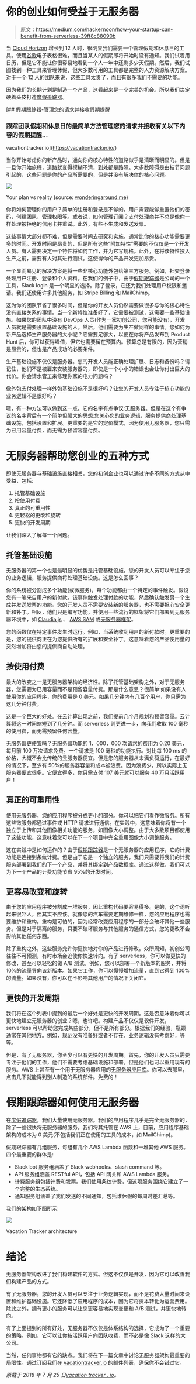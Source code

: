 # 你的创业如何受益于无服务器

> 原文：<https://medium.com/hackernoon/how-your-startup-can-benefit-from-serverless-39ff8c88090b>

当 [Cloud Horizon](http://cloudhorizon.com/) 增长到 12 人时，很明显我们需要一个管理假期和休息日的工具。使用[谷歌](https://hackernoon.com/tagged/google)电子表格很难，而且当某人的假期即将开始时没有通知。我们试着用日历，但是它不能让你很容易地看到一个人一年中还剩多少天假期。然后，我们试图找到一种工具来管理休假，但大多数可用的工具都是完整的人力资源解决方案。对于一个 12 人的团队来说，这些工具太贵了，而且有很多我们不需要的功能。

因为我们的长期计划是制造一个产品，这看起来是一个完美的机会。所以我们决定硬着头皮打造[度假追踪器](https://vacationtracker.io?ref=medium)。

[](https://vacationtracker.io/) [## 假期跟踪器-管理您的请求并接收假期提醒

### 跟踪团队假期和休息日的最简单方法管理您的请求并接收有关以下内容的假期提醒…

vacationtracker.io](https://vacationtracker.io/) 

当你开始考虑你的新产品时，通向你的核心特性的道路似乎是清晰而明显的。但是一旦你开始旅程，道路就变得模糊不清，到处都是路障。大多数障碍是由枝节问题引起的，这些问题是你的产品所需要的，但是并没有解决你的核心问题。

![](img/abbf64a7557d0f42477f67154413a933.png)

Your plan vs reality (source: [wonderingaround.me](https://wonderingaround.me/2013/11/13/your-plan-vs-reality/))

你将如何管理你的用户？简单的注册和登录是不够的。用户需要能够重置他们的密码，创建团队，管理权限等。或者说，如何管理订阅？支付处理商并不总是像你一样处理被拒绝的信用卡并重试。此外，有些不生成和发送发票。

这些事情大部分都不难，但是需要时间去研究和实施。通常比你的核心功能需要更多的时间。开发时间是昂贵的，但是所有这些“附加特性”需要的不仅仅是一个开发人员。有人需要决定一个特性将如何工作，并为它写规格。此外，在将该特性投入生产之前，需要有人对其进行测试。这使得你的产品开发更加昂贵。

一个显而易见的解决方案是将一些非核心功能外包给第三方服务。例如，社交登录处理用户注册、登录和个人资料。在我们的例子中，由于[假期跟踪器](https://vacationtracker.io?ref=medium)是公司的一个工具，Slack login 是一个明显的选择。除了登录，它还为我们处理用户权限和邀请。我们还使用许多其他服务，如 Stripe Billing 和 MailChimp。

这为你的团队节省了很多时间，但是你的开发人员仍然需要做很多与你的核心特性没有直接关系的事情。当一个新特性准备好了，它需要被测试，这需要一些基础设施。如果您的团队中没有 DevOps 人员(作为一家初创公司，您可能没有)，开发人员就是需要设置基础设施的人。然后，他们需要为生产做同样的事情。您如何为新产品选择生产服务器的大小呢？它需要足够大，以便在你将产品发布到 Product Hunt 后，你可以获得峰值，但它也需要留在预算内。预算总是有限的，因为营销是昂贵的，但也是产品成功的必要条件。

生产基础设施不仅仅是服务器。您的开发人员能正确处理扩展、日志和备份吗？请记住，他们不是被雇来安装服务器的，即使是一个小小的错误也会让你付出巨大的代价。你会请水管工来修理你家的电力问题吗？

像外包支付处理一样外包基础设施不是很好吗？让您的开发人员专注于核心功能的业务逻辑不是很好吗？

嗯，有一种方法可以做到这一点。它的名字有点争议:无服务器。但是在这个有争议的名字背后有一个简单但强大的思想:您关心您的业务逻辑，服务提供商处理基础设施，包括设置和扩展。更重要的是它的定价模式，因为使用无服务器，您只需为已用容量付费，而无需为预留容量付费。

# 无服务器帮助您创业的五种方式

即使无服务器与基础设施直接相关，您的初创企业也可以通过许多不同的方式从中受益，包括:

1.  托管基础设施
2.  按使用付费
3.  真正的可重用性
4.  更轻松的更改和旋转
5.  更快的开发周期

让我们深入了解每一个问题。

## 托管基础设施

无服务器的第一个也是最明显的优势是托管基础设施。您的开发人员可以专注于您的业务逻辑，服务提供商将处理基础设施。这是怎么回事？

你的系统被分割成多个功能(或微服务)，每个功能都由一个特定的事件触发。假设您有一笔来自用户的新付款。该事件触发处理付款的功能，然后确认触发另一个生成并发送发票的功能。您的开发人员不需要安装新的服务器，也不需要担心安全更新和补丁。相反，他们只是编写功能，并使用一些流行的框架将它们部署到无服务器环境中，如 [Claudia.js](https://claudiajs.com/) 、 [AWS SAM](https://github.com/awslabs/serverless-application-model) 或[无服务器框架](https://serverless.com/)。

您的函数仅在特定事件发生时运行。例如，当系统收到用户的新付款时。更重要的是，您的提供商正在为您提供所有的扩展和安全补丁。这意味着您的产品使用量的突然增加将由您的提供商自动处理。

## 按使用付费

最大的改变之一是无服务器架构的经济性。除了托管基础架构之外，对于无服务器，您需要为已用容量而不是预留容量付费。那是什么意思？很简单:如果没有人使用你的应用程序，你的费用是 0 美元。如果几分钟内有几百个用户，你只需为这几分钟付费。

这是一个巨大的好处。在云计算出现之前，我们提前几个月规划和预留容量。云计算将这一时间缩短到了几分钟。而 serverless 则更进一步，向我们收取 100 毫秒的使用费，而无需预留任何容量。

无服务器更便宜吗？无服务器功能的 1，000，000 次请求的费用为 0.20 美元，每月前 100 万次请求免费。一个请求是 100 毫秒的功能执行。对比每 100 ms 的价格，大概不会比传统的云服务器便宜。但是您的服务器从未满负荷运行，在最好的情况下，至少有 50%的服务器容量和成本被浪费。因为浪费少，所以实际上无服务器便宜很多。它便宜得多，你只需支付 107 美元就可以服务 40 万月活跃用户！

## 真正的可重用性

使用无服务器，您的应用程序被分成更小的部分。你可以把它们看作微服务。所有这些微服务都通过事件或 HTTP 请求进行通信。在实践中，这意味着你将有一个独立于上传和其他图像相关功能的服务，如图像大小调整。由于大多数项目都使用了这些功能，这意味着您可以在下一个项目中完全重用图像大小调整服务。

这在实践中是如何运作的？由于[假期跟踪器](https://vacationtracker.io?ref=medium)是一个无服务器的应用程序，它的计费功能是连接到条纹计费。但是由于它是一个独立的服务，我们只需要将我们的计费服务部署到我们的下一个产品，并将其绑定到产品数据库。通过这样做，我们可以为下一个产品的计费功能节省 95%的开发时间。

## 更容易改变和旋转

由于您的应用程序被分割成一堆服务，因此重构代码要容易得多。是的，这个词听起来很吓人，但其实不应该。就像您的汽车需要定期维修一样，您的应用程序也需要维护和重构。重构是可怕的，因为经常改变应用程序的一部分会破坏其他一些服务。但是对于隔离的服务，只要不破坏服务与其他服务的通信方式，您的更改不会影响其他任何东西。

除了重构之外，这些服务允许你更快地对你的产品进行修改。众所周知，初创公司往往不可预测，有时市场会迫使你快速转向。有了 serverless，你可以做更快的修改，甚至可以轻松的做 A/B 测试。例如，您可以部署一个新版本的服务，并将 10%的流量导向该新版本。如果它工作，你可以慢慢增加流量，直到它得到 100%的流量。如果没有，你可以在不影响其他用户的情况下关闭它。

## 更快的开发周期

我们将在这个列表中提到的最后一个好处是更快的开发周期。这是否意味着你可以更快地建立无服务器的创业？嗯，也许吧。构建产品不仅仅是软件开发，serverless 可以帮助您完成某些部分，但不是所有部分。根据我们的经验，瓶颈通常在其他地方。例如，规范没有准备好或者不存在，业务逻辑没有考虑好，等等。

但是，有了无服务器，你至少可以有更快的开发周期。首先，你的开发人员只需要专注于他们的工作，他们不需要考虑基础设施和部署。但是他们也可以重用现有的服务。AWS 上甚至有一个用于无服务器应用的[无服务器应用库](https://aws.amazon.com/serverless/serverlessrepo/)。你可以去那里，点击几下就能得到别人制造的系统部件。免费的！

# 假期跟踪器如何使用无服务器

在[度假追踪器](https://vacationtracker.io?ref=medium)，我们大量使用无服务器。我们的应用程序几乎是完全无服务器的，除了一些很快将无服务器的服务。我们将其托管在 AWS 上，目前，应用程序基础架构的成本为 0 美元(不包括我们正在使用的工具的成本，如 MailChimp)。

假期跟踪器有几组服务，每组有几个 AWS Lambda 函数和一堆其他 AWS 服务。四个最重要的群体是:

*   Slack bot 服务组涵盖了 Slack webhooks、slash command 等。
*   API 服务组涵盖 RESTful API，包括 API 网关和 AWS Lambda 服务。
*   计费服务组包括计费和发票。我们使用条纹计费，但这项服务围绕它建立了一个完整的生态系统。
*   通知服务组涵盖了我们发送的不同通知，包括谁休假的每周时差汇总等。

我们的架构如下图所示:

![](img/4120eb22087d7802bba874e5d031b58e.png)

Vacation Tracker architecture

# 结论

无服务器架构改进了我们构建软件的方式。但这不仅仅是开发，因为它可以改善我们构建产品的方式。

有了无服务器，您的开发人员可以专注于业务逻辑实现，而不是花费大量时间来设置和维护基础设施。它还降低了应用程序的成本，因为它将资本转化为运营费用。除此之外，拥有更小的服务可以让您更容易地实现变更和 A/B 测试，并更快地转向。

有了上面提到的所有好处，无服务器不仅仅是体系结构的选择，它成为了一个重要的策略。例如，它可以让你按活跃用户向团队收费，而不必是像 Slack 这样的大公司。

当然，任何事物都有它的缺点。我们将在下一篇文章中讨论无服务器架构最重要的局限性。通过订阅我们在 [vacationtracker.io](https://vacationtracker.io/?utm_source=medium&utm_medium=article&utm_campaign=newsletter&ref=medium) 的邮件列表，确保你不会错过它。

*原载于 2018 年 7 月 25 日*[*vacation tracker . io*](https://vacationtracker.io/blog/startups-can-benefit-from-serverless/)*。*